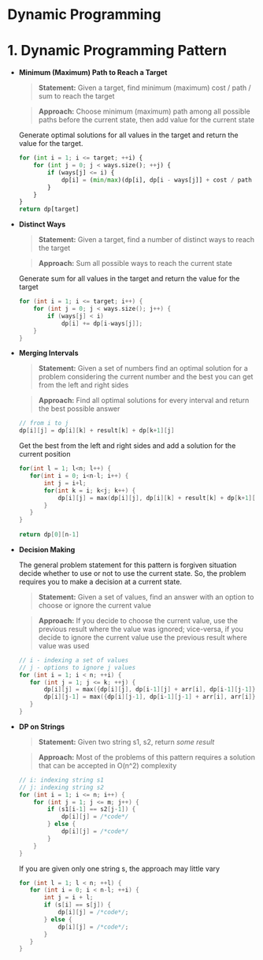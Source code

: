 # Dynamic Programming

# 1. Dynamic Programming Pattern

- **Minimum (Maximum) Path to Reach a Target**

    > **Statement:** Given a target, find minimum (maximum) cost / path / sum to reach the target

    > **Approach:** Choose minimum (maximum) path among all possible paths before the current state, then add value for the current state

    Generate optimal solutions for all values in the target and return the value for the target.

    ```python
    for (int i = 1; i <= target; ++i) {
    	for (int j = 0; j < ways.size(); ++j) {
    		if (ways[j] <= i) {
    			dp[i] = (min/max)(dp[i], dp[i - ways[j]] + cost / path / sum)
    		}
    	}
    }
    return dp[target]
    ```

- **Distinct Ways**

    > **Statement:** Given a target, find a number of distinct ways to reach the target

    > **Approach:** Sum all possible ways to reach the current state

    Generate sum for all values in the target and return the value for the target

    ```cpp
    for (int i = 1; i <= target; i++) {
    	for (int j = 0; j < ways.size(); j++) {
    		if (ways[j] < i) 
    			dp[i] += dp[i-ways[j]];
    	}
    }
    ```

- **Merging Intervals**

    > **Statement:** Given a set of numbers find an optimal solution for a problem considering the current number and the best you can get from the left and right sides

    > **Approach:** Find all optimal solutions for every interval and return the best possible answer

    ```cpp
    // from i to j
    dp[i][j] = dp[i][k] + result[k] + dp[k+1][j]
    ```

    Get the best from the left and right sides and add a solution for the current position

    ```cpp
    for(int l = 1; l<n; l++) {
       for(int i = 0; i<n-l; i++) {
           int j = i+l;
           for(int k = i; k<j; k++) {
               dp[i][j] = max(dp[i][j], dp[i][k] + result[k] + dp[k+1][j]);
           }
       }
    }
     
    return dp[0][n-1]
    ```

- **Decision Making**

    The general problem statement for this pattern is forgiven situation decide whether to use or not to use the current state. So, the problem requires you to make a decision at a current state.

    > **Statement:** Given a set of values, find an answer with an option to choose or ignore the current value

    > **Approach:** If you decide to choose the current value, use the previous result where the value was ignored; vice-versa, if you decide to ignore the current value use the previous result where value was used

    ```cpp
    // i - indexing a set of values
    // j - options to ignore j values
    for (int i = 1; i < n; ++i) {
       for (int j = 1; j <= k; ++j) {
           dp[i][j] = max({dp[i][j], dp[i-1][j] + arr[i], dp[i-1][j-1]});
           dp[i][j-1] = max({dp[i][j-1], dp[i-1][j-1] + arr[i], arr[i]});
       }
    }
    ```

- **DP on Strings**

    > **Statement:** Given two string s1, s2, return *some result*

    > **Approach:** Most of the problems of this pattern requires a solution that can be accepted in O(n^2) complexity

    ```cpp
    // i: indexing string s1
    // j: indexing string s2
    for (int i = 1; i <= n; i++) {
    	for (int j = 1; j <= m; j++) {
    		if (s1[i-1] == s2[j-1]) {
    			dp[i][j] = /*code*/			
    		} else {
    			dp[i][j] = /*code*/		
    		}
    	}
    }
    ```

    If you are given only one string s, the approach may little vary

    ```cpp
    for (int l = 1; l < n; ++l) {
       for (int i = 0; i < n-l; ++i) {
           int j = i + l;
           if (s[i] == s[j]) {
               dp[i][j] = /*code*/;
           } else {
               dp[i][j] = /*code*/;
           }
       }
    }
    ```